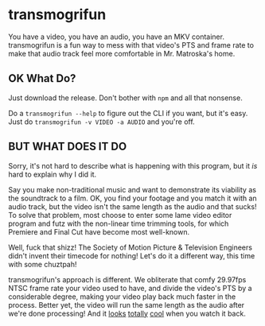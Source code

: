 # transmogrifun

You have a video, you have an audio, you have an MKV container. transmogrifun is a fun way to mess with that video's PTS and frame rate to make that audio track feel more comfortable in Mr. Matroska's home.

## OK What Do?

Just download the release. Don't bother with `npm` and all that nonsense.

Do a `transmogrifun --help` to figure out the CLI if you want, but it's easy. Just do `transmogrifun -v VIDEO -a AUDIO` and you're off.

## BUT WHAT DOES IT DO

Sorry, it's not hard to describe what is happening with this program, but it *is* hard to explain why I did it.

Say you make non-traditional music and want to demonstrate its viability as the soundtrack to a film. OK, you find your footage and you match it with an audio track, but the video isn't the same length as the audio and that sucks! To solve that problem, most choose to enter some lame video editor program and futz with the non-linear time trimming tools, for which Premiere and Final Cut have become most well-known.

Well, fuck that shizz! The Society of Motion Picture & Television Engineers didn't invent their timecode for nothing! Let's do it a different way, this time with some chuztpah!

transmogrifun's approach is different. We obliterate that comfy 29.97fps NTSC frame rate your video used to have, and divide the video's PTS by a considerable degree, making your video play back much faster in the process. Better yet, the video will run the same length as the audio after we're done processing! And it [looks](https://grathwohl.me/sessions/dd.mov) [totally](https://grathwohl.me/sessions/cmyk-tyler-inverted.mp4)
[cool](https://grathwohl.me/sessions/atsr.mov) when you watch it back.
